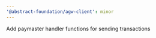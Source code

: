 ```yaml
---
'@abstract-foundation/agw-client': minor
---
```


Add paymaster handler functions for sending transactions
